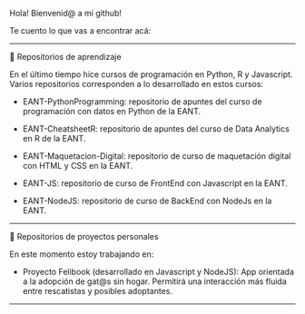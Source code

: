 Hola! Bienvenid@ a mi github!

Te cuento lo que vas a encontrar acá:

--------------------------------------------------------------

🌱 Repositorios de aprendizaje

En el último tiempo hice cursos de programación en Python, R y Javascript. Varios repositorios corresponden a lo desarrollado en estos cursos:

- EANT-PythonProgramming: repositorio de apuntes del curso de programación con datos en Python de la EANT.

- EANT-CheatsheetR: repositorio de apuntes del curso de Data Analytics en R de la EANT. 

- EANT-Maquetacion-Digital: repositorio de curso de maquetación digital con HTML y CSS en la EANT.
- EANT-JS: repositorio de curso de FrontEnd con Javascript en la EANT. 
- EANT-NodeJS: repositorio de curso de BackEnd con NodeJs en la EANT.

-------------------------------------------------------------

🔭 Repositorios de proyectos personales

En este momento estoy trabajando en:

- Proyecto Felibook (desarrollado en Javascript y NodeJS): 
    App orientada a la adopción de gat@s sin hogar. Permitirá una interacción más fluida entre rescatistas y posibles adoptantes.
 

----------------------------------------------------------------
